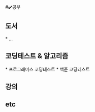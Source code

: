 #:heavy_check_mark:공부

<h2>도서</h2>
* ...

<h2>코딩테스트 & 알고리즘</h2>
* 프로그래머스 코딩테스트
* 백준 코딩테스트

<h2>강의</h2>

<h2>etc</h2>
